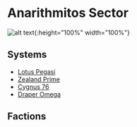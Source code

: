 # Anarithmitos Sector

![alt text](anarithmitos-sector.png){:height="100%" width="100%"}

## Systems

- [Lotus Pegasi](lotus-pegasi)
- [Zealand Prime](zealand-prime)
- [Cygnus 76](cygnus-76)
- [Draper Omega](draper-omega)

## Factions